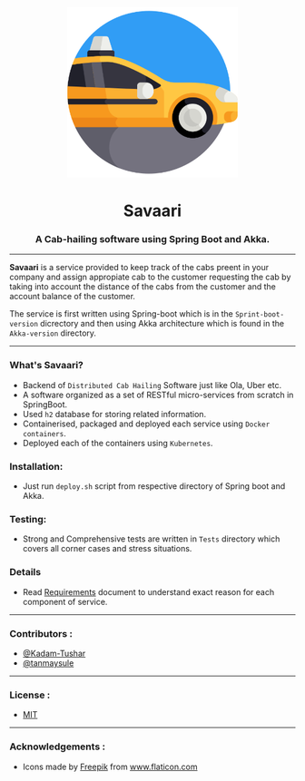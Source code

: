 <p align="center">
    <a href="" rel="noopener">
        <div align="center">
            <img width=300px src="./img/taxi.png" alt="savaari-logo">
        </div>
    </a>
</p>

<h1 align="center">Savaari</h1>
<h3 align="center">A Cab-hailing software using Spring Boot and Akka.</h3>


------------------------------------------

**Savaari**  is a service provided to keep track of the cabs preent in your company and assign appropiate cab to the customer requesting the cab by taking into account the distance of the cabs from the customer and the account balance of the customer.

The service is first written using Spring-boot which is in the `Sprint-boot-version` dicrectory and then using Akka architecture which is found in the `Akka-version` directory.

------------------------------------------
### What's Savaari? 
- Backend of `Distributed Cab Hailing` Software just like Ola, Uber etc. 
- A software organized as a set of RESTful micro-services from scratch in SpringBoot.
- Used `h2` database for storing related information. 
- Containerised, packaged and deployed each service using `Docker containers`.
- Deployed each of the containers using `Kubernetes`.

### Installation: 
- Just run `deploy.sh` script from respective directory of Spring boot and Akka. 

### Testing: 
- Strong and Comprehensive tests are written in `Tests` directory which covers all corner cases and stress situations. 

### Details
- Read [Requirements](Spring-Boot-version/requirements.pdf) document to understand exact reason for each component of service.    
------------------------------------------

### Contributors :

- [@Kadam-Tushar](https://github.com/Kadam-Tushar)
- [@tanmaysule](https://github.com/tanmaysule)

------------------------------------------

### License :

- [MIT](https://github.com/Kadam-Tushar/Chintak/tree/master/LICENSE)

------------------------------------------

### Acknowledgements :

- <div>Icons made by <a href="https://www.freepik.com" title="Freepik">Freepik</a> from <a href="https://www.flaticon.com/" title="Flaticon">www.flaticon.com</a></div>

